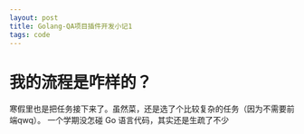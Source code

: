 ```yaml
---
layout: post
title: Golang-QA项目插件开发小记1
tags: code
---
```


# 我的流程是咋样的？
寒假里也是把任务接下来了。虽然菜，还是选了个比较复杂的任务（因为不需要前端qwq）。
一个学期没怎碰 Go 语言代码，其实还是生疏了不少

